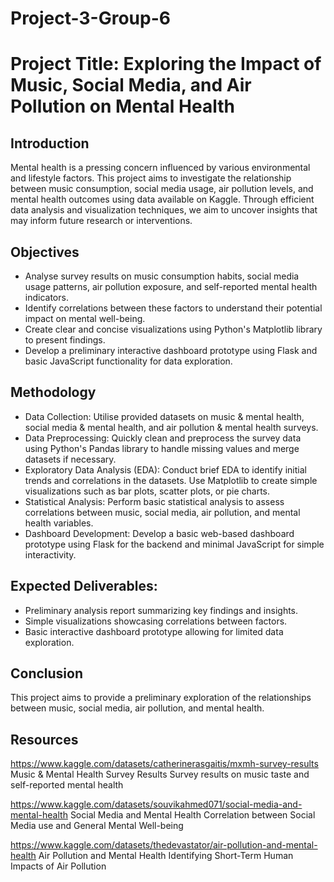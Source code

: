 # Project-3-Group-6

# Project Title: Exploring the Impact of Music, Social Media, and Air Pollution on Mental Health

## Introduction
Mental health is a pressing concern influenced by various environmental and lifestyle factors. This project aims to investigate the relationship between music consumption, social media usage, air pollution levels, and mental health outcomes using data available on Kaggle. Through efficient data analysis and visualization techniques, we aim to uncover insights that may inform future research or interventions.

## Objectives
- Analyse survey results on music consumption habits, social media usage patterns, air pollution exposure, and self-reported mental health indicators.
- Identify correlations between these factors to understand their potential impact on mental well-being.
- Create clear and concise visualizations using Python's Matplotlib library to present findings.
- Develop a preliminary interactive dashboard prototype using Flask and basic JavaScript functionality for data exploration.

## Methodology
- Data Collection: Utilise provided datasets on music & mental health, social media & mental health, and air pollution & mental health surveys.
- Data Preprocessing: Quickly clean and preprocess the survey data using Python's Pandas library to handle missing values and merge datasets if necessary.
- Exploratory Data Analysis (EDA): Conduct brief EDA to identify initial trends and correlations in the datasets. Use Matplotlib to create simple visualizations such as bar plots, scatter plots, or pie charts.
- Statistical Analysis: Perform basic statistical analysis to assess correlations between music, social media, air pollution, and mental health variables.
- Dashboard Development: Develop a basic web-based dashboard prototype using Flask for the backend and minimal JavaScript for simple interactivity.

## Expected Deliverables:
- Preliminary analysis report summarizing key findings and insights.
- Simple visualizations showcasing correlations between factors.
- Basic interactive dashboard prototype allowing for limited data exploration.

## Conclusion
This project aims to provide a preliminary exploration of the relationships between music, social media, air pollution, and mental health.  

## Resources
https://www.kaggle.com/datasets/catherinerasgaitis/mxmh-survey-results
Music & Mental Health Survey Results
Survey results on music taste and self-reported mental health

https://www.kaggle.com/datasets/souvikahmed071/social-media-and-mental-health
Social Media and Mental Health
Correlation between Social Media use and General Mental Well-being

https://www.kaggle.com/datasets/thedevastator/air-pollution-and-mental-health
Air Pollution and Mental Health
Identifying Short-Term Human Impacts of Air Pollution

